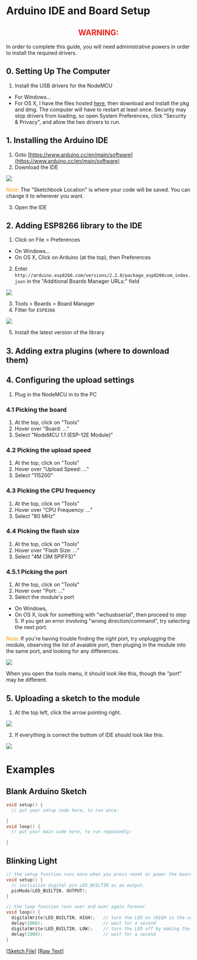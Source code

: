# Arduino IDE and Board Setup

<h2 style="color: #e22; text-align: center;">WARNING:</h2>
In order to complete this guide, you will need administrative powers in order to install the required drivers.

## 0. Setting Up The Computer
1. Install the USB drivers for the NodeMCU
* For Windows...
* For OS X, I have the files hosted [here](https://github.com/Snappsu/Coding-Bootcamp/tree/master/drivers/OSX), then download and install the pkg and dmg. The computer will have to restart at least once. Security may stop drivers from loading, so open System Preferences, click "Security & Privacy", and allow the two drivers to run.

## 1. Installing the Arduino IDE
1. Goto [https://www.arduino.cc/en/main/software](https://www.arduino.cc/en/main/software) 
2. Download the IDE

<img src="https://github.com/Snappsu/Coding-Bootcamp/blob/master/pics/IDEDownload.png?raw=true">

<span style="color:#f90">Note:</span> The "Sketchbook Location" is where your code will be saved. You can change it to wherever you want.

3. Open the IDE

## 2. Adding ESP8266 library to the IDE
1. Click on File > Preferences
* On Windows...
* On OS X, Click on Arduino (at the top), then Preferences
2. Enter `http://arduino.esp8266.com/versions/2.2.0/package_esp8266com_index.json` in the "Additional Boards Manager URLs:" field

<img src="https://github.com/Snappsu/Coding-Bootcamp/blob/master/pics/PereferencesWindow.png?raw=true">



3. Tools > Boards > Board Manager
4. Filter for `ESP8266`

<img src="https://github.com/Snappsu/Coding-Bootcamp/blob/master/pics/BoardManager.png?raw=true">

5. Install the latest version of the library

## 3. Adding extra plugins (where to download them)

## 4. Configuring the upload settings
1. Plug in the NodeMCU in to the PC

### 4.1 Picking the board
1. At the top, click on "Tools"
2. Hover over "Board: ..."
3. Select "NodeMCU 1.1 (ESP-12E Module)"

### 4.2 Picking the upload speed
1. At the top, click on "Tools"
2. Hover over "Upload Speed: ..."
3. Select "115200"

### 4.3 Picking the CPU frequency
1. At the top, click on "Tools"
2. Hover over "CPU Frequency: ..."
3. Select "80 MHz"

### 4.4 Picking the flash size
1. At the top, click on "Tools"
2. Hover over "Flash Size: ..."
3. Select "4M (3M SPIFFS)"

### 4.5.1 Picking the port
1. At the top, click on "Tools"
2. Hover over "Port: ..."
3. Select the module's port
* On Windows,
* On OS X, look for something with "wchusbserial", then proceed to step 5. If you get an error involving "wrong direction/command", try selecting the next port.

<span style="color:#f90">Note:</span> If you're having trouble finding the right port, try unplugging the module, observing the list of avaiable port, then pluging in the module into the same port, and looking for any differences.

<img src="https://github.com/Snappsu/Coding-Bootcamp/blob/master/pics/UploadSettings.png?raw=true">

When you open the tools menu, it should look like this, though the "port" may be different.

## 5. Uploading a sketch to the module

1. At the top left, click the arrow pointing right.

<img src="https://github.com/Snappsu/Coding-Bootcamp/blob/master/pics/UploadButton.png?raw=true">

2. If everything is correct the bottom of IDE should look like this.

<img src="https://github.com/Snappsu/Coding-Bootcamp/blob/master/pics/ConsoleUpload.png?raw=true">

# Examples

## Blank Arduino Sketch
```ino
void setup() {
  // put your setup code here, to run once:

}
void loop() {
  // put your main code here, to run repeatedly:

}
```

## Blinking Light

```ino
// the setup function runs once when you press reset or power the board
void setup() {
  // initialize digital pin LED_BUILTIN as an output.
  pinMode(LED_BUILTIN, OUTPUT);
}

// the loop function runs over and over again forever
void loop() {
  digitalWrite(LED_BUILTIN, HIGH);   // turn the LED on (HIGH is the voltage level)
  delay(1000);                       // wait for a second
  digitalWrite(LED_BUILTIN, LOW);    // turn the LED off by making the voltage LOW
  delay(1000);                       // wait for a second
}
```
[[Sketch File](https://github.com/Snappsu/Coding-Bootcamp/blob/master/sketches/BlinkingLightSketch.ino)] [[Raw Text](https://raw.githubusercontent.com/Snappsu/Coding-Bootcamp/master/sketches/BlinkingLightSketch.ino)]
